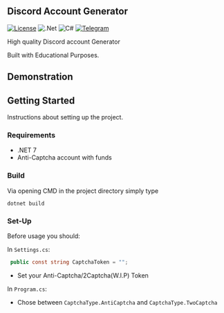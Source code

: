 ## Discord Account Generator
[![License](https://img.shields.io/badge/License-Apache_2.0-blue.svg)](https://opensource.org/licenses/Apache-2.0) ![.Net](https://img.shields.io/badge/.NET-5C2D91?style=for-the-badge&logo=.net&logoColor=white) ![C#](https://img.shields.io/badge/c%23-%23239120.svg?style=for-the-badge&logo=c-sharp&logoColor=white) [![Telegram](https://img.shields.io/badge/Telegram-2CA5E0?style=for-the-badge&logo=telegram&logoColor=white)](https://t.me/trollicus)

High quality Discord account Generator

Built with Educational Purposes.

## Demonstration

## Getting Started

Instructions about setting up the project.

### Requirements

* .NET 7
* Anti-Captcha account with funds


### Build

Via opening CMD in the project directory simply type

```
dotnet build
```


### Set-Up

Before usage you should:

In `Settings.cs`:

```csharp 
 public const string CaptchaToken = ""; 
```

* Set your Anti-Captcha/2Captcha(W.I.P) Token

In `Program.cs`:

* Chose between `CaptchaType.AntiCaptcha` and `CaptchaType.TwoCaptcha`
